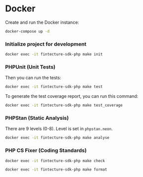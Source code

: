 # Docker

Create and run the Docker instance:

```bash
docker-compose up -d
```
### Initialize project for development

```bash
docker exec -it fintecture-sdk-php make init
```

### PHPUnit (Unit Tests)

Then you can run the tests:

```bash
docker exec -it fintecture-sdk-php make test
```

To generate the test coverage report, you can run this command:

```bash
docker exec -it fintecture-sdk-php make test_coverage
```

### PHPStan (Static Analysis)

There are 9 levels (0-8). Level is set in `phpstan.neon`.
```bash
docker exec -it fintecture-sdk-php make analyse
```

### PHP CS Fixer (Coding Standards)

```bash
docker exec -it fintecture-sdk-php make check
```

```bash
docker exec -it fintecture-sdk-php make format
```

